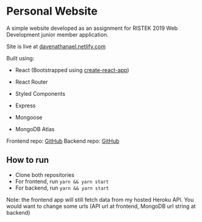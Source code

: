 # Personal Website

A simple website developed as an assignment for RISTEK 2019 Web Development junior member application.

Site is live at [davenathanael.netlify.com](https://davenathanael.netlify.com)

Built using:

- React (Bootstrapped using [create-react-app](https://github.com/facebook/create-react-app))
- React Router
- Styled Components

- Express
- Mongoose
- MongoDB Atlas

Frontend repo: [GitHub](https://github.com/davenathanael/ristek-personalsite-frontend)
Backend repo: [GitHub](https://github.com/davenathanael/ristek-personalsite-backend)

## How to run

- Clone both repositories
- For frontend, run `yarn && yarn start`
- For backend, run `yarn && yarn start`

Note: the frontend app will still fetch data from my hosted Heroku API. You would want to change some urls (API url at frontend, MongoDB url string at backend)
